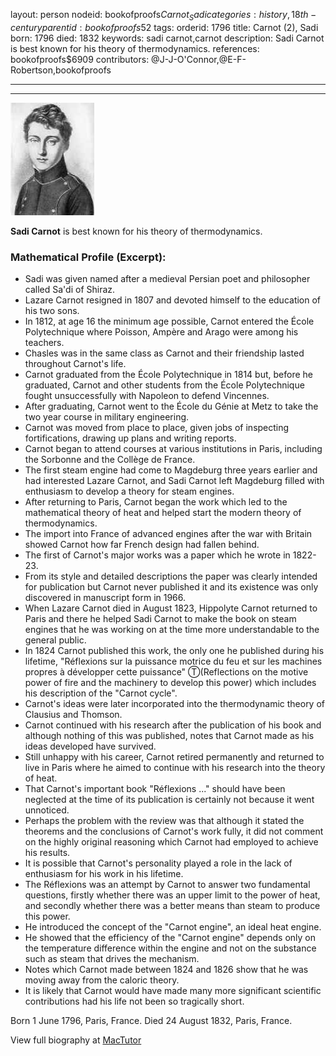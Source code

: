 layout: person
nodeid: bookofproofs$Carnot_Sadi
categories: history,18th-century
parentid: bookofproofs$52
tags: 
orderid: 1796
title: Carnot (2), Sadi
born: 1796
died: 1832
keywords: sadi carnot,carnot
description: Sadi Carnot is best known for his theory of thermodynamics.
references: bookofproofs$6909
contributors: @J-J-O'Connor,@E-F-Robertson,bookofproofs

---



---

![Carnot_Sadi.jpg](https://github.com/bookofproofs/bookofproofs.github.io/blob/main/_sources/_assets/images/portraits/Carnot_Sadi.jpg?raw=true)

**Sadi Carnot** is best known for his theory of thermodynamics.

### Mathematical Profile (Excerpt):
* Sadi was given named after a medieval Persian poet and philosopher called Sa'di of Shiraz.
* Lazare Carnot resigned in 1807 and devoted himself to the education of his two sons.
* In 1812, at age 16 the minimum age possible, Carnot entered the École Polytechnique where Poisson, Ampère and Arago were among his teachers.
* Chasles was in the same class as Carnot and their friendship lasted throughout Carnot's life.
* Carnot graduated from the École Polytechnique in 1814 but, before he graduated, Carnot and other students from the École Polytechnique fought unsuccessfully with Napoleon to defend Vincennes.
* After graduating, Carnot went to the École du Génie at Metz to take the two year course in military engineering.
* Carnot was moved from place to place, given jobs of inspecting fortifications, drawing up plans and writing reports.
* Carnot began to attend courses at various institutions in Paris, including the Sorbonne and the Collège de France.
* The first steam engine had come to Magdeburg three years earlier and had interested Lazare Carnot, and Sadi Carnot left Magdeburg filled with enthusiasm to develop a theory for steam engines.
* After returning to Paris, Carnot began the work which led to the mathematical theory of heat and helped start the modern theory of thermodynamics.
* The import into France of advanced engines after the war with Britain showed Carnot how far French design had fallen behind.
* The first of Carnot's major works was a paper which he wrote in 1822-23.
* From its style and detailed descriptions the paper was clearly intended for publication but Carnot never published it and its existence was only discovered in manuscript form in 1966.
* When Lazare Carnot died in August 1823, Hippolyte Carnot returned to Paris and there he helped Sadi Carnot to make the book on steam engines that he was working on at the time more understandable to the general public.
* In 1824 Carnot published this work, the only one he published during his lifetime, "Réflexions sur la puissance motrice du feu et sur les machines propres à développer cette puissance" Ⓣ(Reflections on the motive power of fire and the machinery to develop this power) which includes his description of the "Carnot cycle".
* Carnot's ideas were later incorporated into the thermodynamic theory of Clausius and Thomson.
* Carnot continued with his research after the publication of his book and although nothing of this was published, notes that Carnot made as his ideas developed have survived.
* Still unhappy with his career, Carnot retired permanently and returned to live in Paris where he aimed to continue with his research into the theory of heat.
* That Carnot's important book "Réflexions ..." should have been neglected at the time of its publication is certainly not because it went unnoticed.
* Perhaps the problem with the review was that although it stated the theorems and the conclusions of Carnot's work fully, it did not comment on the highly original reasoning which Carnot had employed to achieve his results.
* It is possible that Carnot's personality played a role in the lack of enthusiasm for his work in his lifetime.
* The Réflexions was an attempt by Carnot to answer two fundamental questions, firstly whether there was an upper limit to the power of heat, and secondly whether there was a better means than steam to produce this power.
* He introduced the concept of the "Carnot engine", an ideal heat engine.
* He showed that the efficiency of the "Carnot engine" depends only on the temperature difference within the engine and not on the substance such as steam that drives the mechanism.
* Notes which Carnot made between 1824 and 1826 show that he was moving away from the caloric theory.
* It is likely that Carnot would have made many more significant scientific contributions had his life not been so tragically short.

Born 1 June 1796, Paris, France. Died 24 August 1832, Paris, France.

View full biography at [MacTutor](https://mathshistory.st-andrews.ac.uk/Biographies/Carnot_Sadi/)
